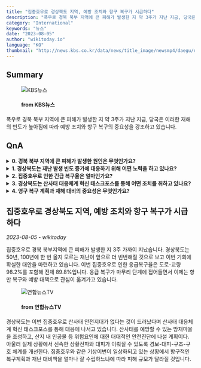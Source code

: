 ```yaml
---
title: "집중호우로 경상북도 지역, 예방 조치와 항구 복구가 시급하다"
description: "폭우로 경북 북부 지역에 큰 피해가 발생한 지 약 3주가 지난 지금, 당국은 이러한 재해의 빈도가 높아짐에 따라 예방 조치와 항구 복구의 중요성을 강조하고 있습니다."
category: "International"
keywords: "뉴스"
date: "2023-08-05"
author: "wikitoday.io"
language: "KO"
thumbnail: "http://news.kbs.co.kr/data/news/title_image/newsmp4/daegu/news9/2023/08/04/50_7741234.jpg"
---
```


## Summary

<figure>
    <img src="http://news.kbs.co.kr/data/news/title_image/newsmp4/daegu/news9/2023/08/04/50_7741234.jpg" alt="KBS뉴스" />
    <figcaption>
        <h4> from KBS뉴스</h4>
    </figcaption>
</figure>

폭우로 경북 북부 지역에 큰 피해가 발생한 지 약 3주가 지난 지금, 당국은 이러한 재해의 빈도가 높아짐에 따라 예방 조치와 항구 복구의 중요성을 강조하고 있습니다.

## QnA

<details>
    <summary><b>0. 경북 북부 지역에 큰 피해가 발생한 원인은 무엇인가요?</b></summary>
    경북 북부 지역의 주요 피해는 집중호우로 인해 발생했습니다.
</details>

<details>
    <summary><b>1. 경상북도는 재난 발생 빈도 증가에 대응하기 위해 어떤 노력을 하고 있나요?</b></summary>
    경상북도는 재해 발생 빈도가 높아짐에 따라 예방 대책과 항구 복구에 나서고 있습니다.
</details>

<details>
    <summary><b>2. 집중호우로 인한 긴급 복구율은 얼마인가요?</b></summary>
    집중호우로 인한 긴급 복구율은 도로 및 교량 98.2%를 포함하여 전체적으로 89.8%입니다.
</details>

<details>
    <summary><b>3. 경상북도는 산사태 대응체계 혁신 태스크포스를 통해 어떤 조치를 취하고 있나요?</b></summary>
    경상북도는 산사태 대응체계 혁신 태스크포스를 통해 방재마을 조성, 대대적인 안전진단 실시, 경보-대피-구조체계 개선 등을 추진할 계획입니다.
</details>

<details>
    <summary><b>4. 영구 복구 계획과 재해 대비의 중요성은 무엇인가요?</b></summary>
    기상이변으로 인한 피해의 정도는 영구적인 복구 계획과 재난 대비가 얼마나 잘 수립되어 있는지에 따라 달라집니다.
</details>

## 집중호우로 경상북도 지역, 예방 조치와 항구 복구가 시급하다

_2023-08-05 - wikitoday_

집중호우로 경북 북부지역에 큰 피해가 발생한 지 3주 가까이 지났습니다. 경상북도는 50년, 100년에 한 번 올지 모르는 재난이 앞으로 더 빈번해질 것으로 보고 이번 기회에 확실한 대안을 마련하고 있습니다. 이번 집중호우로 인한 응급복구율은 도로-교량 98.2%를 포함해 전체 89.8%입니다. 응급 복구가 마무리 단계에 접어들면서 이제는 항만 복구와 예방 대책으로 관심이 옮겨가고 있습니다.

<figure>
    <img src="https://yonhapnewstv-prod.s3.ap-northeast-2.amazonaws.com/article/MYH/20230804/MYH20230804026100641_P1.jpg" alt="연합뉴스TV" />
    <figcaption>
        <h4> from 연합뉴스TV</h4>
    </figcaption>
</figure>

경상북도는 이번 집중호우로 산사태 안전지대가 없다는 것이 드러났다며 산사태 대응체계 혁신 태스크포스를 통해 대응에 나서고 있습니다. 산사태를 예방할 수 있는 방재마을을 조성하고, 산지 내 인공물 등 위험요인에 대한 대대적인 안전진단에 나설 계획이다. 아울러 실제 상황에서 신속한 상황전파와 대피가 이뤄질 수 있도록 경보-대피-구조-구호 체계를 개선한다. 집중호우와 같은 기상이변이 일상화되고 있는 상황에서 항구적인 복구계획과 재난 대비책을 얼마나 잘 수립하느냐에 따라 피해 규모가 달라질 것입니다.
